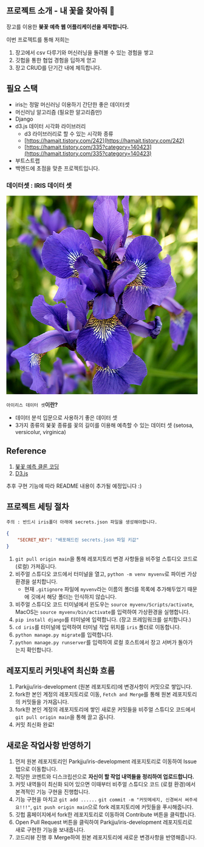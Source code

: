 ## 프로젝트 소개 - 내 꽃을 찾아줘 🌸

장고를 이용한 **붖꽃 예측 웹 어플리케이션을 제작합니다.**

이번 프로젝트를 통해 저희는

1. 장고에서 csv 다루기와 머신러닝을 돌려볼 수 있는 경험을 쌓고
2. 깃헙을 통한 협업 경험을 딥하게 얻고
3. 장고 CRUD를 단기간 내에 체득합니다.

## 필요 스택

-   iris는 정말 머신러닝 이용하기 간단한 좋은 데이터셋
-   머신러닝 알고리즘 (필요한 알고리즘만)
-   Django
-   d3.js 데이터 시각화 라이브러리
    -   d3 라이브러리로 할 수 있는 시각화 종류
    -   [https://hamait.tistory.com/242](https://hamait.tistory.com/242)
    -   [https://hamait.tistory.com/335?category=140423](https://hamait.tistory.com/335?category=140423)
-   부트스트랩
-   백엔드에 초점을 맞춘 프로젝트입니다.

### **데이터셋 : IRIS 데이터 셋**

![Untitled](./image/Untitled.png)

`아이리스 데이터 셋`**이란?**

-   데이터 분석 입문으로 사용하기 좋은 데이터 셋
-   3가지 종류의 붖꽃 종류를 꽃의 길이를 이용해 예측할 수 있는 데이터 셋 (setosa, versicolur, virginica)

## Reference

1. [붖꽃 예측 클론 코딩](https://www.youtube.com/watch?v=6aSf0VM24DM)
2. [D3.js](https://www.youtube.com/watch?v=TOJ9yjvlapY&t=247s)

추후 구현 기능에 따라 README 내용이 추가될 예정입니다 :)

## 프로젝트 세팅 절차

```text
주의 : 반드시 iris폴더 아래에 secrets.json 파일을 생성해야합니다.
```

```json
{
    "SECRET_KEY": "배포해드린 secrets.json 파일 키값"
}
```

1. `git pull origin main`을 통해 레포지토리 변경 사항들을 비주얼 스튜디오 코드로 (로컬) 가져옵니다.
2. 비주얼 스튜디오 코드에서 터미널을 열고, `python -m venv myvenv`로 파이썬 가상환경을 설치합니다.
    - 현재 `.gitignore` 파일에 `myvenv`라는 이름의 폴더를 목록에 추가해두었기 때문에 깃에서 해당 폴더는 인식하지 않습니다.
3. 비주얼 스튜디오 코드 터미널에서 윈도우는 `source myvenv/Scripts/activate`, MacOS는 `source myvenv/bin/activate`를 입력하여 가상환경을 실행합니다.
4. `pip install django`를 터미널에 입력합니다. (장고 프레임워크를 설치합니다.)
5. `cd iris`를 터미널에 입력하여 터미널 작업 위치를 `iris` 폴더로 이동합니다.
6. `python manage.py migrate`를 입력합니다.
7. `python manage.py runserver`를 입력하여 로컬 호스트에서 장고 서버가 돌아가는지 확인합니다.

## 레포지토리 커밋내역 최신화 흐름

1. Parkjju/iris-development (원본 레포지토리)에 변경사항이 커밋으로 쌓입니다.
2. fork한 본인 계정의 레포지토리로 이동, `Fetch and Merge`를 통해 원본 레포지토리의 커밋들을 가져옵니다.
3. fork한 본인 계정의 레포지토리에 쌓인 새로운 커밋들을 비주얼 스튜디오 코드에서 `git pull origin main`을 통해 끌고 옵니다.
4. 커밋 최신화 완료!

## 새로운 작업사항 반영하기

1. 먼저 원본 레포지토리인 Parkjju/iris-development 레포지토리로 이동하여 Issue탭으로 이동합니다.
2. 적당한 코멘트와 디스크립션으로 **자신이 할 작업 내역들을 정리하여 업로드합니다.**
3. 커밋 내역들이 최신화 되어 있으면 이때부터 비주얼 스튜디오 코드 (로컬 환경)에서 본격적인 기능 구현을 진행합니다.
4. 기능 구현을 마치고 `git add ......` `git commit -m "커밋메세지, 신경써서 써주세요!!!"`, `git push origin main`으로 fork 레포지토리에 커밋들을 푸시해줍니다.
5. 깃헙 홈페이지에서 fork한 레포지토리로 이동하여 Contribute 버튼을 클릭합니다.
6. Open Pull Request 버튼을 클릭하여 Parkjju/iris-development 레포지토리로 새로 구현한 기능을 보내줍니다.
7. 코드리뷰 진행 후 Merge하여 원본 레포지토리에 새로운 변경사항을 반영해줍니다.

